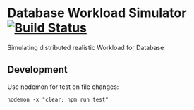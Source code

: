 # Database Workload Simulator [![Build Status](https://travis-ci.org/Mario-F/workload-generator.svg?branch=master)](https://travis-ci.org/Mario-F/workload-generator)
Simulating distributed realistic Workload for Database

## Development

Use nodemon for test on file changes:
```shell
nodemon -x "clear; npm run test"
```
